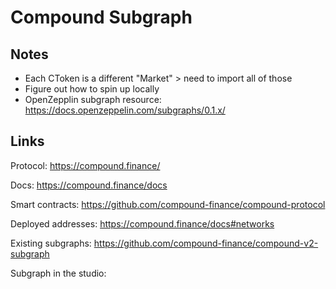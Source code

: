 # Compound Subgraph


## Notes

+ Each CToken is a different "Market" > need to import all of those
+ Figure out how to spin up locally
+ OpenZepplin subgraph resource: https://docs.openzeppelin.com/subgraphs/0.1.x/


## Links

Protocol: https://compound.finance/

Docs: https://compound.finance/docs

Smart contracts: https://github.com/compound-finance/compound-protocol

Deployed addresses: https://compound.finance/docs#networks

Existing subgraphs: https://github.com/compound-finance/compound-v2-subgraph

Subgraph in the studio: 
